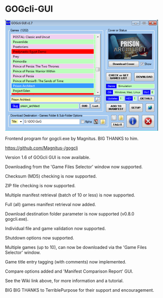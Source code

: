 # GOGcli-GUI

![gogcli_main_5](https://github.com/Twombs/GOGcli-GUI/blob/main/Screenshots/gogcli_main_11.png?raw=true)

Frontend program for gogcli.exe by Magnitus. BIG THANKS to him.

https://github.com/Magnitus-/gogcli

Version 1.6 of GOGcli GUI is now available.

Downloading from the 'Game Files Selector' window now supported.

Checksum (MD5) checking is now supported.

ZIP file checking is now supported.

Multiple manifest retrieval (batch of 10 or less) is now supported.

Full (all) games manifest retrieval now added.

Download destination folder parameter is now supported (v0.8.0 gogcli.exe).

Individual file and game validation now supported.

Shutdown options now supported.

Multiple games (up to 10), can now be downloaded via the 'Game Files Selector' window.

Game title entry tagging (with comments) now implemented.

Compare options added and 'Manifest Comparison Report' GUI.

See the Wiki link above, for more information and a tutorial.

BIG BIG THANKS to TerriblePurpose for their support and encouragement.
